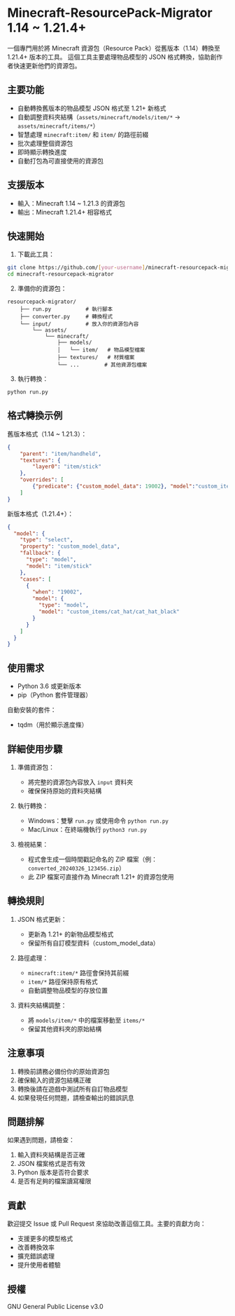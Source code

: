 # Minecraft-ResourcePack-Migrator 1.14 ~ 1.21.4+

一個專門用於將 Minecraft 資源包（Resource Pack）從舊版本（1.14）轉換至 1.21.4+ 版本的工具。
這個工具主要處理物品模型的 JSON 格式轉換，協助創作者快速更新他們的資源包。

## 主要功能

- 自動轉換舊版本的物品模型 JSON 格式至 1.21+ 新格式
- 自動調整資料夾結構（`assets/minecraft/models/item/*` → `assets/minecraft/items/*`）
- 智慧處理 `minecraft:item/` 和 `item/` 的路徑前綴
- 批次處理整個資源包
- 即時顯示轉換進度
- 自動打包為可直接使用的資源包

## 支援版本

- 輸入：Minecraft 1.14 ~ 1.21.3 的資源包
- 輸出：Minecraft 1.21.4+ 相容格式

## 快速開始

1. 下載此工具：
```bash
git clone https://github.com/[your-username]/minecraft-resourcepack-migrator.git
cd minecraft-resourcepack-migrator
```

2. 準備你的資源包：
```
resourcepack-migrator/
    ├── run.py           # 執行腳本
    ├── converter.py     # 轉換程式
    └── input/           # 放入你的資源包內容
        └── assets/
            └── minecraft/
                ├── models/
                │   └── item/   # 物品模型檔案
                ├── textures/   # 材質檔案
                └── ...        # 其他資源包檔案
```

3. 執行轉換：
```bash
python run.py
```

## 格式轉換示例

舊版本格式（1.14 ~ 1.21.3）：
```json
{
    "parent": "item/handheld",
    "textures": {
        "layer0": "item/stick"
    },
    "overrides": [
        {"predicate": {"custom_model_data": 19002}, "model":"custom_items/cat_hat/cat_hat_black"}
    ]
}
```

新版本格式（1.21.4+）：
```json
{
  "model": {
    "type": "select",
    "property": "custom_model_data",
    "fallback": {
      "type": "model",
      "model": "item/stick"
    },
    "cases": [
      {
        "when": "19002",
        "model": {
          "type": "model",
          "model": "custom_items/cat_hat/cat_hat_black"
        }
      }
    ]
  }
}
```

## 使用需求

- Python 3.6 或更新版本
- pip（Python 套件管理器）

自動安裝的套件：
- tqdm（用於顯示進度條）

## 詳細使用步驟

1. 準備資源包：
   - 將完整的資源包內容放入 `input` 資料夾
   - 確保保持原始的資料夾結構

2. 執行轉換：
   - Windows：雙擊 `run.py` 或使用命令 `python run.py`
   - Mac/Linux：在終端機執行 `python3 run.py`

3. 檢視結果：
   - 程式會生成一個時間戳記命名的 ZIP 檔案（例：`converted_20240326_123456.zip`）
   - 此 ZIP 檔案可直接作為 Minecraft 1.21+ 的資源包使用

## 轉換規則

1. JSON 格式更新：
   - 更新為 1.21+ 的新物品模型格式
   - 保留所有自訂模型資料（custom_model_data）

2. 路徑處理：
   - `minecraft:item/*` 路徑會保持其前綴
   - `item/*` 路徑保持原有格式
   - 自動調整物品模型的存放位置

3. 資料夾結構調整：
   - 將 `models/item/*` 中的檔案移動至 `items/*`
   - 保留其他資料夾的原始結構

## 注意事項

1. 轉換前請務必備份你的原始資源包
2. 確保輸入的資源包結構正確
3. 轉換後請在遊戲中測試所有自訂物品模型
4. 如果發現任何問題，請檢查輸出的錯誤訊息

## 問題排解

如果遇到問題，請檢查：
1. 輸入資料夾結構是否正確
2. JSON 檔案格式是否有效
3. Python 版本是否符合要求
4. 是否有足夠的檔案讀寫權限

## 貢獻

歡迎提交 Issue 或 Pull Request 來協助改善這個工具。主要的貢獻方向：
- 支援更多的模型格式
- 改善轉換效率
- 擴充錯誤處理
- 提升使用者體驗

## 授權

GNU General Public License v3.0